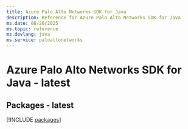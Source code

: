 ```yaml
---
title: Azure Palo Alto Networks SDK for Java
description: Reference for Azure Palo Alto Networks SDK for Java
ms.date: 08/20/2025
ms.topic: reference
ms.devlang: java
ms.service: paloaltonetworks
---
```

# Azure Palo Alto Networks SDK for Java - latest
## Packages - latest
[!INCLUDE [packages](palo-alto-networks-index.md)]